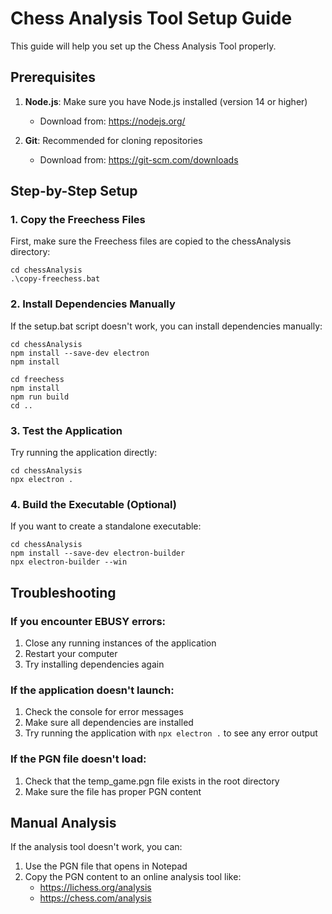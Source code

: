 # Chess Analysis Tool Setup Guide

This guide will help you set up the Chess Analysis Tool properly.

## Prerequisites

1. **Node.js**: Make sure you have Node.js installed (version 14 or higher)
   - Download from: https://nodejs.org/

2. **Git**: Recommended for cloning repositories
   - Download from: https://git-scm.com/downloads

## Step-by-Step Setup

### 1. Copy the Freechess Files

First, make sure the Freechess files are copied to the chessAnalysis directory:

```
cd chessAnalysis
.\copy-freechess.bat
```

### 2. Install Dependencies Manually

If the setup.bat script doesn't work, you can install dependencies manually:

```
cd chessAnalysis
npm install --save-dev electron
npm install

cd freechess
npm install
npm run build
cd ..
```

### 3. Test the Application

Try running the application directly:

```
cd chessAnalysis
npx electron .
```

### 4. Build the Executable (Optional)

If you want to create a standalone executable:

```
cd chessAnalysis
npm install --save-dev electron-builder
npx electron-builder --win
```

## Troubleshooting

### If you encounter EBUSY errors:

1. Close any running instances of the application
2. Restart your computer
3. Try installing dependencies again

### If the application doesn't launch:

1. Check the console for error messages
2. Make sure all dependencies are installed
3. Try running the application with `npx electron .` to see any error output

### If the PGN file doesn't load:

1. Check that the temp_game.pgn file exists in the root directory
2. Make sure the file has proper PGN content

## Manual Analysis

If the analysis tool doesn't work, you can:

1. Use the PGN file that opens in Notepad
2. Copy the PGN content to an online analysis tool like:
   - https://lichess.org/analysis
   - https://chess.com/analysis
